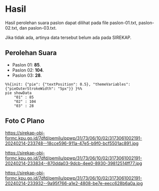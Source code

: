 # Hasil

Hasil perolehan suara paslon dapat dilihat pada file paslon-01.txt, paslon-02.txt, dan paslon-03.txt.

Jika tidak ada, artinya data tersebut belum ada pada SIREKAP.

## Perolehan Suara

 * Paslon 01: **85**.
 * Paslon 02: **104**.
 * Paslon 03: **28**.

```mermaid
%%{init: {"pie": {"textPosition": 0.5}, "themeVariables": {"pieOuterStrokeWidth": "5px"}} }%%
pie showData
    "01" : 85
    "02" : 104
    "03" : 28
```
## Foto C Plano

https://sirekap-obj-formc.kpu.go.id/7dfd/pemilu/ppwp/31/73/06/10/02/3173061002191-20240214-233748--18cce596-911a-47e5-b9f0-bcf5501ac891.jpg

https://sirekap-obj-formc.kpu.go.id/7dfd/pemilu/ppwp/31/73/06/10/02/3173061002191-20240214-233834--870dda03-9dcb-4ee0-8930-39812514ff77.jpg

https://sirekap-obj-formc.kpu.go.id/7dfd/pemilu/ppwp/31/73/06/10/02/3173061002191-20240214-233932--9a95f766-a1e2-4808-be7e-eecc628b6a0a.jpg
